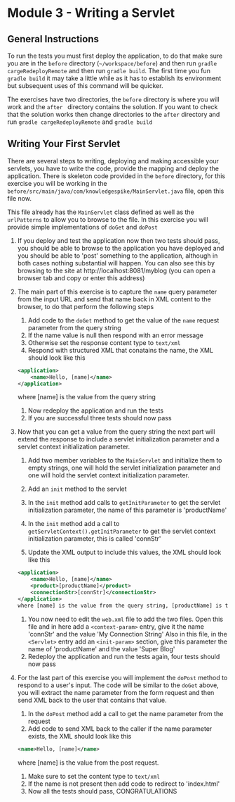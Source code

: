 # Module 3 - Writing a Servlet

## General Instructions

To run the tests you must first deploy the application, to do that make sure you are in the `before` directory (`~/workspace/before`) and then run `gradle cargeRedeployRemote` and then run `gradle build`. The first time you fun `gradle build` it may take a little while as it has to establish its environment but subsequent uses of this command will be quicker.

The exercises have two directories, the `before` directory is where you will work and the `after ` directory contains the solution. If you want to check that the solution works then change directories to the `after` directory and run `gradle cargeRedeployRemote` and `gradle build`

## Writing Your First Servlet

There are several steps to writing, deploying and making accessible your servlets, you have to write the code, provide the mapping and deploy the application. There is skeleton code provided in the `before` directory, for this exercise you will be working in the `before/src/main/java/com/knowledgespike/MainServlet.java` file, open this file now.

This file already has the `MainServlet` class defined as well as the `urlPatterns` to allow you to browse to the file. In this exercise you will provide simple implementations of `doGet` and `doPost`

1. If you deploy and test the application now then two tests should pass, you should be able to browse to the application you have deployed and you should be able to 'post' something to the application, although in both cases nothing substantial will happen. You can also see this by browsing to the site at http://localhost:8081/myblog (you can open a browser tab and copy or enter this address)

1. The main part of this exercise is to capture the `name` query parameter from the input URL and send that name back in XML content to the browser, to do that perform the following steps

    1.  Add code to the `doGet` method to get the value of the `name` request parameter from the query string
    1. If the name value is null then respond with an error message
    1. Otherwise set the response content type to `text/xml`
    1. Respond with structured XML that conatains the name, the XML should look like this
    ```xml
    <application>
        <name>Hello, [name]</name>
    </application>
    ```
    where [name] is the value from the query string

    1. Now redeploy the application and run the tests
    1. If you are successful three tests should now pass

1. Now that you can get a value from the query string the next part will extend the response to include a servlet initialization parameter and a servlet context initialization parameter.
    1. Add two member variables to the `MainServlet` and initialize them to empty strings, one will hold the servlet initialization parameter and one will hold the servlet context initialization parameter.

    1. Add an `init` method to the servlet

    1. In the `init` method add calls to `getInitParameter` to get the servlet initialization parameter, the name of this parameter is 'productName'

    1. In the `init` method add a call to `getServletContext().getInitParameter` to get the servlet context initialization parameter, this is called 'connStr'

    1. Update the XML output to include this values, the XML should look like this
    ```xml
    <application>
        <name>Hello, [name]</name>
        <product>[productName]</product>
        <connectionStr>[connStr]</connectionStr>
    </application>
    where [name] is the value from the query string, [productName] is the value of the servlet initialization parameter and [connStr] is value of the servlet context initialization parameter.
    
    ```
    1. You now need to edit the `web.xml` file to add the two files.
    Open this file and in here add a `<context-param>` entry, give it the name 'connStr' and the value 'My Connection String'
    Also in this file, in the `<Servlet>` entry add an `<init-param>` section, give this parameter the name of 'productName' and the value 'Super Blog'
    1. Redeploy the application and run the tests again, four tests should now pass

1. For the last part of this exercise you will implement the `doPost` method to respond to a user's input. The code will be similar to the `doGet` above, you will extract the name parameter from the form request and then send XML back to the user that contains that value.

    1. In the `doPost` method add a call to get the name parameter from the request
    1. Add code to send XML back to the caller if the name parameter exists, the XML should look like this
    ```xml
    <name>Hello, [name]</name>
    ```
    where [name] is the value from the post request.
    1. Make sure to set the content type to `text/xml`
    1. If the name is not present then add code to redirect to 'index.html'
    1. Now all the tests should pass, CONGRATULATIONS